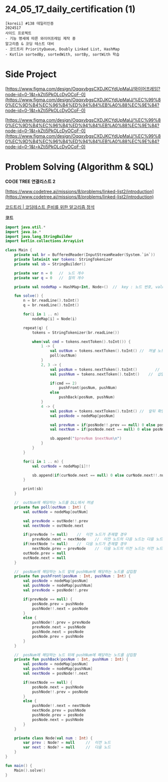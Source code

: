 # 24_05_17_daily_certification (1)

```
[koreii] #138 데일리인증
2024517
사이드 프로젝트
- 기능 명세에 따른 와이어프레임 제작 중
알고리즘 & 코딩 테스트 대비
- 코드트리 PriorityQueue, Doubly Linked List, HashMap
- Kotlin sortedBy, sortedWith, sortBy, sortWith 학습
```

# Side Project

[https://www.figma.com/design/OqqxvbgsCXDJKCYdUpMalJ/와이어프레임?node-id=0-1&t=kZti5PkOLcDyOCoF-0](https://www.figma.com/design/OqqxvbgsCXDJKCYdUpMalJ/%EC%99%80%EC%9D%B4%EC%96%B4%ED%94%84%EB%A0%88%EC%9E%84?node-id=0-1&t=kZti5PkOLcDyOCoF-0)

[https://www.figma.com/design/OqqxvbgsCXDJKCYdUpMalJ/%EC%99%80%EC%9D%B4%EC%96%B4%ED%94%84%EB%A0%88%EC%9E%84?node-id=0-1&t=kZti5PkOLcDyOCoF-0](https://www.figma.com/design/OqqxvbgsCXDJKCYdUpMalJ/%EC%99%80%EC%9D%B4%EC%96%B4%ED%94%84%EB%A0%88%EC%9E%84?node-id=0-1&t=kZti5PkOLcDyOCoF-0)

# Problem Solving (Algorithm & SQL)

**CO{)E TREE 연결리스트 2**

[https://www.codetree.ai/missions/8/problems/linked-list2/introduction](https://www.codetree.ai/missions/8/problems/linked-list2/introduction)

[코드트리 | 코딩테스트 준비를 위한 알고리즘 정석](https://www.codetree.ai/missions/8/problems/linked-list2/introduction)

**코드** 

```kotlin
import java.util.*
import java.io.*
import java.lang.StringBuilder
import kotlin.collections.ArrayList

class Main {
    private val br = BufferedReader(InputStreamReader(System.`in`))
    private lateinit var tokens: StringTokenizer
    private val sb = StringBuilder()

    private var n = 0   //  노드 개수
    private var q = 0   //  질의 개수

    private val nodeMap = HashMap<Int, Node>()  //  key : 노드 번호, value : 노드

    fun solve() {
        n = br.readLine().toInt()
        q = br.readLine().toInt()

        for(i in 1 .. n)
            nodeMap[i] = Node(i)

        repeat(q) {
            tokens = StringTokenizer(br.readLine())

            when(val cmd = tokens.nextToken().toInt()) {
                1 -> {
                    val outNum = tokens.nextToken().toInt() //  꺼낼 노드
                    poll(outNum)
                }
                2, 3 -> {
                    val posNum = tokens.nextToken().toInt()        //  삽입될 노드 번호
                    val pushNum = tokens.nextToken().toInt()    //  삽입할 노드 번호

                    if(cmd == 2)
                        pushFront(posNum, pushNum)
                    else
                        pushBack(posNum, pushNum)
                }
                4 -> {
                    val posNum = tokens.nextToken().toInt() //  앞뒤 확인할 노드 번호
                    val posNode = nodeMap[posNum]

                    val prevNum = if(posNode!!.prev == null) 0 else posNode.prev!!.num    //  앞노드 번호
                    val nextNum = if(posNode.next == null) 0 else posNode.next!!.num      //  뒷노드 번호

                    sb.append("$prevNum $nextNum\n")
                }
            }
        }

        for(i in 1 .. n) {
            val curNode = nodeMap[i]!!

            sb.append(if(curNode.next == null) 0 else curNode.next!!.num).append(" ")
        }

        print(sb)
    }

    //  outNum에 해당하는 노드를 DLL에서 꺼냄
    private fun poll(outNum : Int) {
        val outNode = nodeMap[outNum]

        val prevNode = outNode!!.prev
        val nextNode = outNode.next

        if(prevNode != null)    //  이전 노드가 존재할 경우
            prevNode.next = nextNode    //  이전 노드의 다음 노드는 다음 노드
        if(nextNode != null)    //  다음 노드가 존재할 경우
            nextNode.prev = prevNode    //  다음 노드의 이전 노드는 이전 노드
        outNode.prev = null
        outNode.next = null
    }

    //  posNum에 해당하는 노드 앞에 pushNum에 해당하는 노드를 삽입함
    private fun pushFront(posNum : Int, pushNum : Int) {
        val posNode = nodeMap[posNum]
        val pushNode = nodeMap[pushNum]
        val prevNode = posNode!!.prev

        if(prevNode == null) {
            posNode.prev = pushNode
            pushNode!!.next = posNode
        }
        else {
            pushNode!!.prev = prevNode
            prevNode.next = pushNode
            pushNode.next = posNode
            posNode.prev = pushNode
        }
    }

    //  posNum에 해당하는 노드 뒤에 pushNum에 해당하는 노드를 삽입함
    private fun pushBack(posNum : Int, pushNum : Int) {
        val posNode = nodeMap[posNum]
        val pushNode = nodeMap[pushNum]
        val nextNode = posNode!!.next

        if(nextNode == null) {
            posNode.next = pushNode
            pushNode!!.prev = posNode
        }
        else {
            pushNode!!.next = nextNode
            nextNode.prev = pushNode
            pushNode.prev = posNode
            posNode.next = pushNode
        }
    }

    private class Node(val num : Int) {
        var prev : Node? = null     //  이전 노드
        var next : Node? = null     //  다음 노드
    }
}

fun main() {
    Main().solve()
}
```